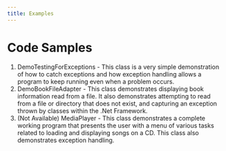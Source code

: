 ```yaml
---
title: Examples
---
```

# Code Samples

1. DemoTestingForExceptions - This class is a very simple demonstration of how to catch exceptions and how exception handling allows a program to keep running even when a problem occurs.
2. DemoBookFileAdapter - This class demonstrates displaying book information read from a file. It also demonstrates attempting to read from a file or directory that does not exist, and capturing an exception thrown by classes within the .Net Framework.
3. (Not Available) MediaPlayer - This class demonstrates a complete working program that presents the user with a menu of various tasks related to loading and displaying songs on a CD. This class also demonstrates exception handling.
